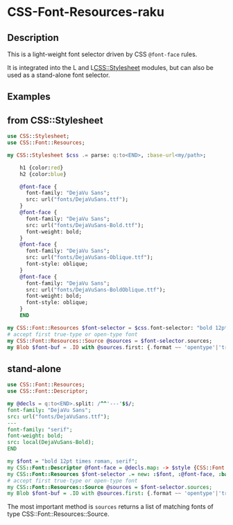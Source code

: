 # CSS-Font-Resources-raku

## Description

This is a light-weight font selector driven by CSS `@font-face` rules.

It is integrated into the L<CSS> and L<CSS::Stylesheet> modules, but
can also be used as a stand-alone font selector.

## Examples

## from CSS::Stylesheet

```raku
use CSS::Stylesheet;
use CSS::Font::Resources;

my CSS::Stylesheet $css .= parse: q:to<END>, :base-url<my/path>;

    h1 {color:red}
    h2 {color:blue}

    @font-face {
      font-family: "DejaVu Sans";
      src: url("fonts/DejaVuSans.ttf");
    }
    @font-face {
      font-family: "DejaVu Sans";
      src: url("fonts/DejaVuSans-Bold.ttf");
      font-weight: bold;
    }
    @font-face {
      font-family: "DejaVu Sans";
      src: url("fonts/DejaVuSans-Oblique.ttf");
      font-style: oblique;
    }
    @font-face {
      font-family: "DejaVu Sans";
      src: url("fonts/DejaVuSans-BoldOblique.ttf");
      font-weight: bold;
      font-style: oblique;
    }
    END

my CSS::Font::Resources $font-selector = $css.font-selector: "bold 12pt times roman, serif";
# accept first true-type or open-type font
my CSS::Font::Resources::Source @sources = $font-selector.sources;
my Blob $font-buf = .IO with @sources.first: {.format ~~ 'opentype'|'truetype'};
```

## stand-alone

```raku
use CSS::Font::Resources;
use CSS::Font::Descriptor;

my @decls = q:to<END>.split: /^^'---'$$/;
font-family: "DejaVu Sans";
src: url("fonts/DejaVuSans.ttf");
---
font-family: "serif";
font-weight: bold;
src: local(DejaVuSans-Bold);
END

my $font = "bold 12pt times roman, serif";
my CSS::Font::Descriptor @font-face = @decls.map: -> $style {CSS::Font::Descriptor.new: :$font};
my CSS::Font::Resources $font-selector .= new: :$font, :@font-face, :base-url</my/path>;
# accept first true-type or open-type font
my CSS::Font::Resources::Source @sources = $font-selector.sources;
my Blob $font-buf = .IO with @sources.first: {.format ~~ 'opentype'|'truetype'};

```

The most important method is `sources` returns a list of matching fonts of type CSS::Font::Resources::Source.
